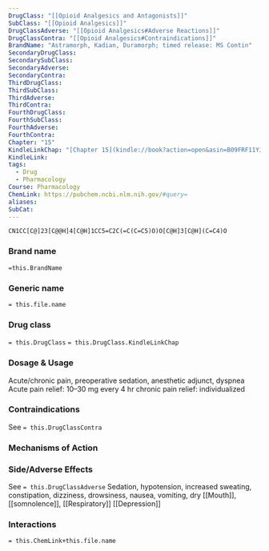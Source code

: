 ```yaml
---
DrugClass: "[[Opioid Analgesics and Antagonists]]"
SubClass: "[[Opioid Analgesics]]"
DrugClassAdverse: "[[Opioid Analgesics#Adverse Reactions]]"
DrugClassContra: "[[Opioid Analgesics#Contraindications]]"
BrandName: "Astramorph, Kadian, Duramorph; timed release: MS Contin"
SecondaryDrugClass: 
SecondarySubClass: 
SecondaryAdverse: 
SecondaryContra: 
ThirdDrugClass: 
ThirdSubClass: 
ThirdAdverse: 
ThirdContra: 
FourthDrugClass: 
FourthSubClass: 
FourthAdverse: 
FourthContra: 
Chapter: "15"
KindleLinkChap: "[Chapter 15](kindle://book?action=open&asin=B09FRF11YJ&location=8219)"
KindleLink: 
tags:
  - Drug
  - Pharmacology
Course: Pharmacology
ChemLink: https://pubchem.ncbi.nlm.nih.gov/#query=
aliases: 
SubCat:
---
```

```smiles
CN1CC[C@]23[C@@H]4[C@H]1CC5=C2C(=C(C=C5)O)O[C@H]3[C@H](C=C4)O
```

### Brand name
`=this.BrandName`

### Generic name
`= this.file.name`

### Drug class 
`= this.DrugClass`
	`= this.DrugClass.KindleLinkChap`

### Dosage & Usage
Acute/chronic pain, preoperative sedation, anesthetic adjunct, dyspnea
Acute pain relief: 10–30 mg every 4 hr 
chronic pain relief: individualized

### Contraindications
See `= this.DrugClassContra`

### Mechanisms of Action


### Side/Adverse Effects
See `= this.DrugClassAdverse`
Sedation, hypotension, increased sweating, constipation, dizziness, drowsiness, nausea, vomiting, dry [[Mouth]], [[somnolence]], [[Respiratory]] [[Depression]]

### Interactions

`= this.ChemLink+this.file.name`

